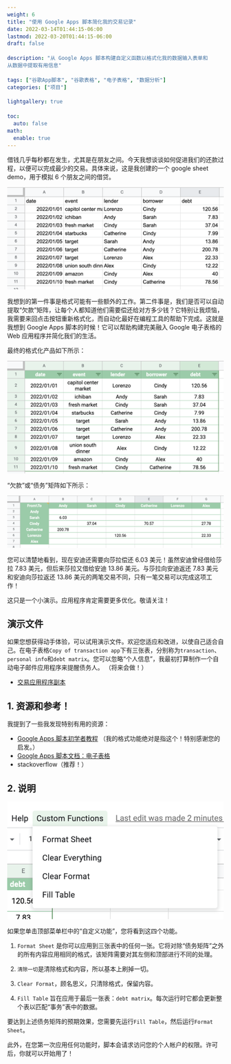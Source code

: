 ```yaml
---
weight: 6
title: "使用 Google Apps 脚本简化我的交易记录"
date: 2022-03-14T01:44:15-06:00
lastmod: 2022-03-20T01:44:15-06:00
draft: false

description: "从 Google Apps 脚本构建自定义函数以格式化我的数据输入表单和
从数据中提取有用信息"

tags: ["谷歌App脚本", "谷歌表格", "电子表格", "数据分析"]
categories: ["项目"]

lightgallery: true

toc:
  auto: false
math:
  enable: true
---
```


<!--更多-->

借钱几乎每秒都在发生，尤其是在朋友之间。今天我想谈谈如何促进我们的还款过程，以便可以完成最少的交易。具体来说，这是我创建的一个 google sheet demo，用于模拟 6 个朋友之间的借贷。

![<img src="raw_transaction.png" width="250"/>](raw_transaction.png "原始交易表")

我想到的第一件事是格式可能有一些额外的工作。第二件事是，我们是否可以自动提取“欠款”矩阵，让每个人都知道他们需要偿还给对方多少钱？它特别让我烦恼，我需要来回点击按钮重新格式化，而自动化最好在编程工具的帮助下完成。这就是我想到 Google Apps 脚本的时候！它可以帮助构建完美融入 Google 电子表格的 Web 应用程序并简化我们的生活。

最终的格式化产品如下所示：

![<img src="formatted_transaction.png" width="250"/>](formatted_transaction.png "格式化交易单")

“欠款”或“债务”矩阵如下所示：

![<img src="debt_matrix.png" width="250"/>](debt_matrix.png "债务矩阵")

您可以清楚地看到，现在安迪还需要向莎拉偿还 6.03 美元！虽然安迪曾经借给莎拉 7.83 美元，但后来莎拉又借给安迪 13.86 美元。与莎拉向安迪返还 7.83 美元和安迪向莎拉返还 13.86 美元的两笔交易不同，只有一笔交易可以完成这项工作！

这只是一个小演示。应用程序肯定需要更多优化。敬请关注！

## 演示文件

如果您想获得动手体验，可以试用演示文件。欢迎您适应和改进，以使自己适合自己。在电子表格`Copy of transaction app`下有三张表，分别称为`transaction`、`personal info`和`debt matrix`。您可以忽略“个人信息”，我最初打算制作一个自动电子邮件应用程序来提醒债务人。 （将来会做！）

* [交易应用程序副本](https://docs.google.com/spreadsheets/d/18AdsOHVXT0gokABQF0BHf5A-ryy_oxR1jGM0zk2w9SU/edit?usp=sharing)


## 1. 资源和参考！

我提到了一些我发现特别有用的资源：

* [Google Apps 脚本初学者教程](https://www.youtube.com/watch?v=Nd3DV_heK2Q) （我的格式功能绝对是指这个！特别感谢您的启发。）
* [Google Apps 脚本文档：电子表格](https://developers.google.com/apps-script/reference/spreadsheet/spreadsheet-app)
* stackoverflow（推荐！）

## 2. 说明

![<img src="show_dropdown.png" width="250"/>](show_dropdown.png "下拉函数")

如果您单击顶部菜单栏中的“自定义功能”，您将看到这四个功能。

1. `Format Sheet` 是你可以应用到三张表中的任何一张。它将对除“债务矩阵”之外的所有内容应用相同的格式，该矩阵需要对其左侧和顶部进行不同的处理。

2. `清除一切`是清除格式和内容，所以基本上刷掉一切。

3. `Clear Format`，顾名思义，只清除格式，保留内容。

4. `Fill Table` 旨在应用于最后一张表：`debt matrix`。每次运行时它都会更新整个表以匹配“事务”表中的数据。

要达到上述债务矩阵的预期效果，您需要先运行`Fill Table`，然后运行`Format Sheet`。

此外，在您第一次应用任何功能时，脚本会请求访问您的个人帐户的权限。许可后，你就可以开始用了！